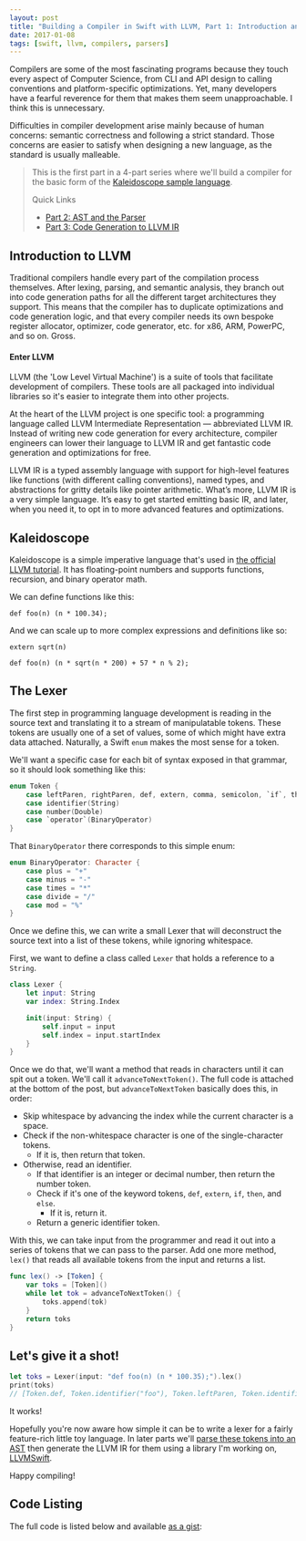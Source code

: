 ```yaml
---
layout: post
title: "Building a Compiler in Swift with LLVM, Part 1: Introduction and the Lexer"
date: 2017-01-08
tags: [swift, llvm, compilers, parsers]
---
```


Compilers are some of the most fascinating programs because they touch every
aspect of Computer Science, from CLI and API design to calling conventions and
platform-specific optimizations. Yet, many developers have a fearful reverence
for them that makes them seem unapproachable. I think this is unnecessary.

Difficulties in compiler development arise mainly because of human concerns:
semantic correctness and following a strict standard. Those concerns are easier
to satisfy when designing a new language, as the standard is usually malleable.

> This is the first part in a 4-part series where we'll build a compiler for the
> basic form of the [Kaleidoscope sample language](http://llvm.org/docs/tutorial/index.html).
>
> Quick Links
>
> - [Part 2: AST and the Parser](https://harlanhaskins.com/2017/01/09/building-a-compiler-with-swift-in-llvm-part-2-ast-and-the-parser.html)
> - [Part 3: Code Generation to LLVM IR](https://harlanhaskins.com/2017/01/11/building-a-compiler-with-swift-in-llvm-part-3-code-generation-to-llvm-ir.html)


## Introduction to LLVM

Traditional compilers handle every part of the compilation process themselves.
After lexing, parsing, and semantic analysis, they branch out into code
generation paths for all the different target architectures they
support. This means that the compiler has to duplicate optimizations and
code generation logic, and that every compiler needs its own bespoke
register allocator, optimizer, code generator, etc. for x86, ARM, PowerPC, and
so on. Gross.

#### Enter LLVM

LLVM (the 'Low Level Virtual Machine') is a suite of tools that facilitate
development of compilers. These tools are all packaged into individual libraries
so it's easier to integrate them into other projects.

At the heart of the LLVM project is one specific tool: a programming language
called LLVM Intermediate Representation — abbreviated LLVM IR.
Instead of writing new code generation for every architecture, compiler
engineers can lower their language to LLVM IR and get fantastic code generation
and optimizations for free.

LLVM IR is a typed assembly language with support for high-level
features like functions (with different calling conventions), named types, and
abstractions for gritty details like pointer arithmetic.
What’s more, LLVM IR is a very simple language. It’s easy to get started
emitting basic IR, and later, when you need it, to opt in to more advanced
features and optimizations.

## Kaleidoscope

Kaleidoscope is a simple imperative language that's used in [the official LLVM tutorial](http://www.llvm.org/docs/tutorial/).
It has floating-point numbers and supports functions, recursion, and
binary operator math.

We can define functions like this:

```
def foo(n) (n * 100.34);
```

And we can scale up to more complex expressions and definitions like so:

```
extern sqrt(n)

def foo(n) (n * sqrt(n * 200) + 57 * n % 2);
```

## The Lexer

The first step in programming language development is reading in the source text
and translating it to a stream of manipulatable tokens. These tokens are usually
one of a set of values, some of which might have extra data attached. Naturally,
a Swift `enum` makes the most sense for a token.

We'll want a specific case for each bit of syntax exposed in that grammar, so it
should look something like this:

```swift
enum Token {
    case leftParen, rightParen, def, extern, comma, semicolon, `if`, then, `else`
    case identifier(String)
    case number(Double)
    case `operator`(BinaryOperator)
}
```

That `BinaryOperator` there corresponds to this simple enum:

```swift
enum BinaryOperator: Character {
    case plus = "+"
    case minus = "-"
    case times = "*"
    case divide = "/"
    case mod = "%"
}
```

Once we define this, we can write a small Lexer that will deconstruct the source
text into a list of these tokens, while ignoring whitespace.

First, we want to define a class called `Lexer` that holds a reference to a
`String`.

```swift
class Lexer {
    let input: String
    var index: String.Index

    init(input: String) {
        self.input = input
        self.index = input.startIndex
    }
}
```

Once we do that, we'll want a method that reads in characters until it can
spit out a token. We'll call it `advanceToNextToken()`. The full code is
attached at the bottom of the post, but `advanceToNextToken` basically does
this, in order:

- Skip whitespace by advancing the index while the current character is a space.
- Check if the non-whitespace character is one of the single-character tokens.
    - If it is, then return that token.
- Otherwise, read an identifier.
    - If that identifier is an integer or decimal number, then return the number token.
    - Check if it's one of the keyword tokens, `def`, `extern`, `if`, `then`, and `else`.
        - If it is, return it.
    - Return a generic identifier token.

With this, we can take input from the programmer and read it out into a series of tokens that we can pass to the parser. Add one more method, `lex()` that
reads all available tokens from the input and returns a list.

```swift
func lex() -> [Token] {
    var toks = [Token]()
    while let tok = advanceToNextToken() {
        toks.append(tok)
    }
    return toks
}
```

## Let's give it a shot!

```swift
let toks = Lexer(input: "def foo(n) (n * 100.35);").lex()
print(toks)
// [Token.def, Token.identifier("foo"), Token.leftParen, Token.identifier("n"), Token.rightParen, Token.leftParen, Token.identifier("n"), Token.operator(BinaryOperator.times), Token.number(100.34), Token.rightParen, Token.semicolon]
```

It works!

Hopefully you're now aware how simple it can be to write a lexer for a fairly
feature-rich little toy language. In later parts we'll [parse these tokens into
an AST](https://harlanhaskins.com/2017/01/09/building-a-compiler-with-swift-in-llvm-part-2-ast-and-the-parser.html) then generate the LLVM IR for them using a library I'm working on,
[LLVMSwift](https://github.com/harlanhaskins/LLVMSwift).

Happy compiling!

## Code Listing

The full code is listed below and available [as a gist](https://gist.github.com/harlanhaskins/1d14f1ab048256d8dfa2f875f893b30d):

<script src="https://gist.github.com/harlanhaskins/1d14f1ab048256d8dfa2f875f893b30d.js"></script>
